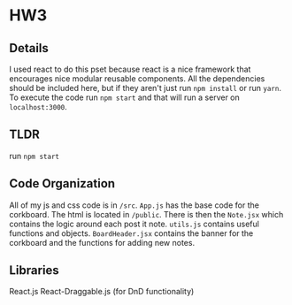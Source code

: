 # HW3

## Details

I used react to do this pset because react is a nice framework that
encourages nice modular reusable components. All the dependencies
should be included here, but if they aren't just run `npm install`
or run `yarn`. To execute the code run `npm start` and that will run
a server on `localhost:3000`.

## TLDR
run `npm start`

## Code Organization

All of my js and css code is in `/src`. `App.js` has the base code for the
corkboard. The html is located in `/public`. There is then the `Note.jsx`
which contains the logic around each post it note. `utils.js` contains useful
functions and objects. `BoardHeader.jsx` contains the banner for the corkboard
and the functions for adding new notes.

## Libraries

React.js
React-Draggable.js (for DnD functionality)
